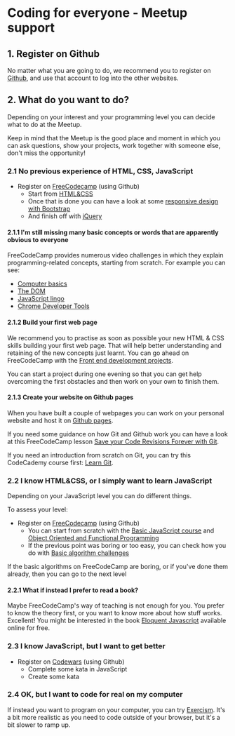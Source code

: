 # Coding for everyone - Meetup support

## 1. Register on Github
No matter what you are going to do, we recommend you to register on [Github](https://github.com/), and use that account to log into the other websites.

## 2. What do you want to do?
Depending on your interest and your programming level you can decide what to do at the Meetup.

Keep in mind that the Meetup is the good place and moment in which you can ask questions, show your projects, work together with someone else, don't miss the opportunity!

### 2.1 No previous experience of HTML, CSS, JavaScript
- Register on [FreeCodecamp](https://www.freecodecamp.com/) (using Github)
  - Start from [HTML&CSS](https://www.freecodecamp.org/challenges/say-hello-to-html-elements)
  - Once that is done you can have a look at some [responsive design with Bootstrap](https://www.freecodecamp.org/challenges/use-responsive-design-with-bootstrap-fluid-containers)
  - And finish off with [jQuery](https://www.freecodecamp.org/challenges/learn-how-script-tags-and-document-ready-work)
  
#### 2.1.1 I'm still missing many basic concepts or words that are apparently obvious to everyone
FreeCodeCamp provides numerous video challenges in which they explain programming-related concepts, starting from scratch. For example you can see:
- [Computer basics](https://www.freecodecamp.org/videos/computer-basics-the-4-basic-parts-of-a-computer)
- [The DOM](https://www.freecodecamp.org/videos/the-dom-whats-the-document-object-model)
- [JavaScript lingo](https://www.freecodecamp.org/videos/javascript-lingo-mdn-and-documentation)
- [Chrome Developer Tools](https://www.freecodecamp.org/videos/chrome-dev-tools-elements)

#### 2.1.2 Build your first web page

We recommend you to practise as soon as possible your new HTML & CSS skills building your first web page. That will help better understanding and retaining of the new concepts just learnt. You can go ahead on FreeCodeCamp with the [Front end development projects](https://www.freecodecamp.org/challenges/get-set-for-our-front-end-development-projects).

You can start a project during one evening so that you can get help overcoming the first obstacles and then work on your own to finish them.

#### 2.1.3 Create your website on Github pages

When you have built a couple of webpages you can work on your personal website and host it on [Github pages](https://pages.github.com/).

If you need some guidance on how Git and Github work you can have a look at this FreeCodeCamp lesson [Save your Code Revisions Forever with Git](https://www.freecodecamp.org/challenges/save-your-code-revisions-forever-with-git).

If you need an introduction from scratch on Git, you can try this CodeCademy course first: [Learn Git](https://www.codecademy.com/learn/learn-git).

### 2.2 I know HTML&CSS, or I simply want to learn JavaScript
Depending on your JavaScript level you can do different things.

To assess your level:
- Register on [FreeCodecamp](https://www.freecodecamp.com/) (using Github)
  - You can start from scratch with the [Basic JavaScript course](https://www.freecodecamp.org/challenges/comment-your-javascript-code) and [Object Oriented and Functional Programming](https://www.freecodecamp.org/challenges/declare-javascript-objects-as-variables)
  - If the previous point was boring or too easy, you can check how you do with [Basic algorithm challenges](https://www.freecodecamp.org/challenges/reverse-a-string)

If the basic algorithms on FreeCodeCamp are boring, or if you've done them already, then you can go to the next level

#### 2.2.1 What if instead I prefer to read a book?
Maybe FreeCodeCamp's way of teaching is not enough for you. You prefer to know the theory first, or you want to know more about how stuff works. Excellent! You might be interested in the book [Eloquent Javascript](http://eloquentjavascript.net/) available online for free.

### 2.3 I know JavaScript, but I want to get better
- Register on [Codewars](http://codewars.com/) (using Github)
  - Complete some kata in JavaScript
  - Create some kata

### 2.4 OK, but I want to code for real on my computer
If instead you want to program on your computer, you can try [Exercism](http://exercism.io). It's a bit more realistic as you need to code outside of your browser, but it's a bit slower to ramp up.
